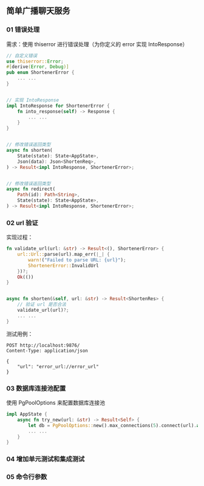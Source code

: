 ## 简单广播聊天服务

### 01 错误处理
需求：使用 thiserror 进行错误处理（为你定义的 error 实现 IntoResponse）

```rust
// 自定义错误
use thiserror::Error;
#[derive(Error, Debug)]
pub enum ShortenerError {
    ... ...
}


// 实现 IntoResponse
impl IntoResponse for ShortenerError {
    fn into_response(self) -> Response {
        ... ...
    }
}


// 修改错误返回类型
async fn shorten(
    State(state): State<AppState>,
    Json(data): Json<ShortenReq>,
) -> Result<impl IntoResponse, ShortenerError>;


// 修改错误返回类型
async fn redirect(
    Path(id): Path<String>,
    State(state): State<AppState>,
) -> Result<impl IntoResponse, ShortenerError>;
```

### 02 url 验证

实现过程：
```rust
fn validate_url(url: &str) -> Result<(), ShortenerError> {
    url::Url::parse(url).map_err(|_| {
        warn!("Failed to parse URL: {url}");
        ShortenerError::InvalidUrl
    })?;
    Ok(())
}


async fn shorten(&self, url: &str) -> Result<ShortenRes> {
    // 验证 url 是否合法
    validate_url(url)?;
    ... ...
}
```

测试用例：
```
POST http://localhost:9876/
Content-Type: application/json

{
    "url": "error_url://error_url"
}
```

### 03 数据库连接池配置
使用 PgPoolOptions 来配置数据库连接池
```rust
impl AppState {
    async fn try_new(url: &str) -> Result<Self> {
        let db = PgPoolOptions::new().max_connections(5).connect(url).await?;
        ... ...
    }
}
```

### 04 增加单元测试和集成测试

### 05 命令行参数

